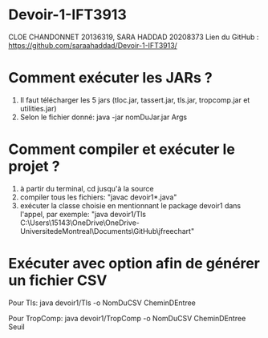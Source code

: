 # Devoir-1-IFT3913
CLOE CHANDONNET  20136319,
SARA HADDAD 20208373
Lien du GitHub : https://github.com/saraahaddad/Devoir-1-IFT3913/

# Comment exécuter les JARs ?
1. Il faut télécharger les 5 jars (tloc.jar, tassert.jar, tls.jar, tropcomp.jar et utilities.jar)
2. Selon le fichier donné:
          java -jar nomDuJar.jar Args

# Comment compiler et exécuter le projet ?
1. à partir du terminal, cd jusqu'à la source
2. compiler tous les fichiers:
       "javac devoir1\*.java"
3. exécuter la classe choisie en mentionnant le package devoir1 dans l'appel, par exemple:
       "java devoir1/Tls C:\Users\15143\OneDrive\OneDrive-UniversitedeMontreal\Documents\GitHub\jfreechart"

# Exécuter avec option afin de générer un fichier CSV
Pour Tls:
java devoir1/Tls -o NomDuCSV CheminDEntree

Pour TropComp:
java devoir1/TropComp -o NomDuCSV CheminDEntree Seuil
